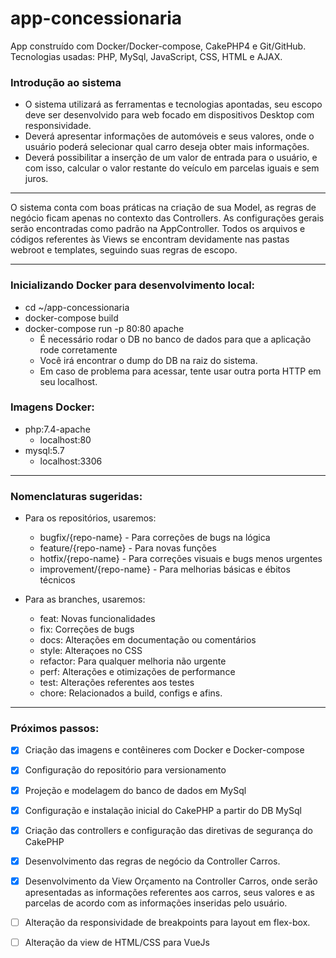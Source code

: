 # app-concessionaria
App construído com Docker/Docker-compose, CakePHP4 e Git/GitHub. 
Tecnologias usadas: PHP, MySql, JavaScript, CSS, HTML e AJAX.

### Introdução ao sistema
- O sistema utilizará as ferramentas e tecnologias apontadas, seu escopo deve ser desenvolvido para web focado em dispositivos Desktop com responsividade.
- Deverá apresentar informações de automóveis e seus valores, onde o usuário poderá selecionar qual carro deseja obter mais informações.
- Deverá possibilitar a inserção de um valor de entrada para o usuário, e com isso, calcular o valor restante do veículo em parcelas iguais e sem juros.

------------------

O sistema conta com boas práticas na criação de sua Model, as regras de negócio ficam apenas no contexto das Controllers.
As configurações gerais serão encontradas como padrão na AppController.
Todos os arquivos e códigos referentes às Views se encontram devidamente nas pastas webroot e templates, seguindo suas regras de escopo.

------------------

### Inicializando Docker para desenvolvimento local:
- cd ~/app-concessionaria
- docker-compose build
- docker-compose run -p 80:80 apache
    - É necessário rodar o DB no banco de dados para que a aplicação rode corretamente
    - Você irá encontrar o dump do DB na raiz do sistema.
    - Em caso de problema para acessar, tente usar outra porta HTTP em seu localhost.

### Imagens Docker:
- php:7.4-apache
  - localhost:80
- mysql:5.7
  - localhost:3306

------------------
### Nomenclaturas sugeridas:
- Para os repositórios, usaremos:
  - bugfix/{repo-name} - Para correções de bugs na lógica
  - feature/{repo-name} - Para novas funções
  - hotfix/{repo-name} - Para correções visuais e bugs menos urgentes
  - improvement/{repo-name} - Para melhorias básicas e ébitos técnicos
 
- Para as branches, usaremos:
  - feat: Novas funcionalidades
  - fix: Correções de bugs
  - docs: Alterações em documentação ou comentários
  - style: Alteraçoes no CSS
  - refactor: Para qualquer melhoria não urgente
  - perf: Alterações e otimizações de performance
  - test: Alterações referentes aos testes
  - chore: Relacionados a build, configs e afins.

------------------
### Próximos passos:
- [x] Criação das imagens e contêineres com Docker e Docker-compose
- [x] Configuração do repositório para versionamento
- [x] Projeção e modelagem do banco de dados em MySql
- [x] Configuração e instalação inicial do CakePHP a partir do DB MySql
- [x] Criação das controllers e configuração das diretivas de segurança do CakePHP
- [x] Desenvolvimento das regras de negócio da Controller Carros.
- [x] Desenvolvimento da View Orçamento na Controller Carros, onde serão apresentadas as informações referentes aos carros, seus valores e as parcelas de acordo com as informações inseridas pelo usuário.
- [ ] Alteração da responsividade de breakpoints para layout em flex-box.
- [ ] Alteração da view de HTML/CSS para VueJs


